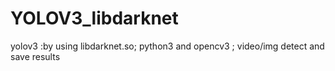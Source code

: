 # YOLOV3_libdarknet
yolov3 :by using libdarknet.so; python3 and opencv3 ; video/img detect and save results
